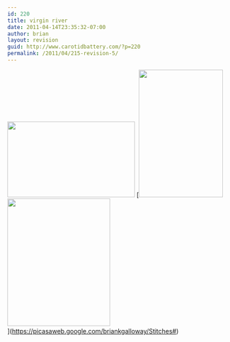 ```yaml
---
id: 220
title: virgin river
date: 2011-04-14T23:35:32-07:00
author: brian
layout: revision
guid: http://www.carotidbattery.com/?p=220
permalink: /2011/04/215-revision-5/
---
```

[<img title="Left" src="https://i1.wp.com/lh6.googleusercontent.com/_gNb0_qqamzE/TafjLgUcRdI/AAAAAAAAJR8/EC14meYkrTw/s288/IMG_8457_stitch.jpg?resize=288%2C171&#038;ssl=1" alt="" width="288" height="171" data-recalc-dims="1" />](https://picasaweb.google.com/briankgalloway/Stitches#) [<img title="Center" src="https://i1.wp.com/lh3.googleusercontent.com/_gNb0_qqamzE/TafjGDNr5ZI/AAAAAAAAJR0/_M7iTHAuipA/s288/IMG_8461_stitch.jpg?resize=190%2C288&#038;ssl=1" alt="" width="190" height="288" data-recalc-dims="1" /> [<img title="Right" src="https://i2.wp.com/lh5.googleusercontent.com/_gNb0_qqamzE/TafjPOi562I/AAAAAAAAJSE/DdKBcwC-V40/s288/IMG_8463_stitch.jpg?resize=232%2C288&#038;ssl=1" alt="" width="232" height="288" data-recalc-dims="1" />](https://picasaweb.google.com/briankgalloway/Stitches#)[  
](https://picasaweb.google.com/briankgalloway/Stitches#)](https://picasaweb.google.com/briankgalloway/Stitches#) [  
](https://picasaweb.google.com/briankgalloway/Stitches#) [  
](https://picasaweb.google.com/briankgalloway/Stitches#) 

<div>
</div>

<div>
</div>